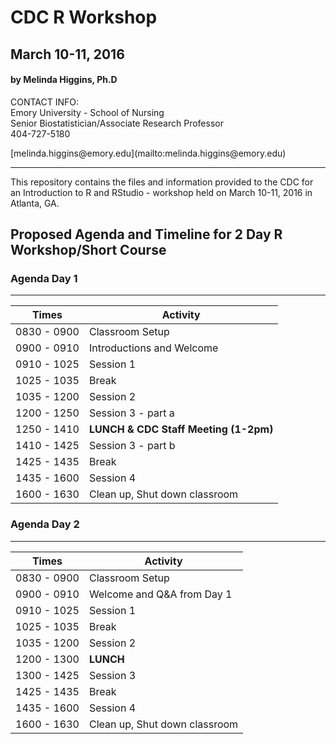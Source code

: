 # CDC R Workshop
## March 10-11, 2016
#### by Melinda Higgins, Ph.D

<p>
CONTACT INFO:<br>
Emory University - School of Nursing<br>
Senior Biostatistician/Associate Research Professor<br>
404-727-5180</p>
[melinda.higgins@emory.edu](mailto:melinda.higgins@emory.edu)

- - - 

This repository contains the files and information provided to the CDC for an Introduction to R and RStudio - workshop held on March 10-11, 2016 in Atlanta, GA.

## Proposed Agenda and Timeline for 2 Day R Workshop/Short Course

### Agenda Day 1
- - -

Times           | Activity
----------------|-------------------
0830 - 0900     | Classroom Setup
0900 - 0910     | Introductions and Welcome
0910 - 1025     | Session 1
1025 - 1035     | Break
1035 - 1200     | Session 2
1200 - 1250     | Session 3 - part a
1250 - 1410     | **LUNCH & CDC Staff Meeting (1-2pm)**
1410 - 1425     | Session 3 - part b
1425 - 1435     | Break
1435 - 1600     | Session 4
1600 - 1630     | Clean up, Shut down classroom


### Agenda Day 2
- - -

Times           | Activity
----------------|-------------------
0830 - 0900     | Classroom Setup
0900 - 0910     | Welcome and Q&A from Day 1
0910 - 1025     | Session 1
1025 - 1035     | Break
1035 - 1200     | Session 2
1200 - 1300     |**LUNCH**
1300 - 1425     | Session 3
1425 - 1435     | Break
1435 - 1600     | Session 4
1600 - 1630     | Clean up, Shut down classroom
